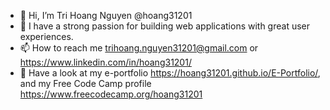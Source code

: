 - 👋 Hi, I’m Tri Hoang Nguyen @hoang31201
- 👀 I have a strong passion for building web applications with great user experiences.
- 📫 How to reach me trihoang.nguyen31201@gmail.com or https://www.linkedin.com/in/hoang31201/
- 🔗 Have a look at my e-portfolio https://hoang31201.github.io/E-Portfolio/, and my Free Code Camp profile https://www.freecodecamp.org/hoang31201

<!---
hoang31201/hoang31201 is a ✨ special ✨ repository because its `README.md` (this file) appears on your GitHub profile.
You can click the Preview link to take a look at your changes.
--->
